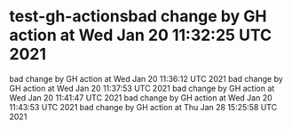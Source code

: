 # test-gh-actionsbad change by GH action at Wed Jan 20 11:32:25 UTC 2021
bad change by GH action at Wed Jan 20 11:36:12 UTC 2021
bad change by GH action at Wed Jan 20 11:37:53 UTC 2021
bad change by GH action at Wed Jan 20 11:41:47 UTC 2021
bad change by GH action at Wed Jan 20 11:43:53 UTC 2021
bad change by GH action at Thu Jan 28 15:25:58 UTC 2021
